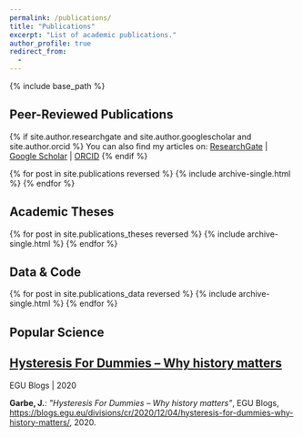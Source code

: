 ```yaml
---
permalink: /publications/
title: "Publications"
excerpt: "List of academic publications."
author_profile: true
redirect_from: 
  - 
---
```


{% include base_path %}

## Peer-Reviewed Publications
{% if site.author.researchgate and site.author.googlescholar and site.author.orcid %}
  You can also find my articles on: <a href="{{ site.author.researchgate }}">ResearchGate</a> &#124; <a href="{{ site.author.googlescholar }}">Google Scholar</a> &#124; <a href="{{ site.author.orcid }}">ORCID</a>
{% endif %}

{% for post in site.publications reversed %}
  {% include archive-single.html %}
{% endfor %}

## Academic Theses
{% for post in site.publications_theses reversed %}
  {% include archive-single.html %}
{% endfor %}

## Data & Code
{% for post in site.publications_data reversed %}
  {% include archive-single.html %}
{% endfor %}

## Popular Science
<div class="list__item">
<h2 class="archive__item-title" itemprop="headline"><a href="https://blogs.egu.eu/divisions/cr/2020/12/04/hysteresis-for-dummies-why-history-matters/" title="https://blogs.egu.eu/divisions/cr/2020/12/04/hysteresis-for-dummies-why-history-matters/" target="_blank">Hysteresis For Dummies – Why history matters</a></h2>
<p class="page__meta"><i class="fa fa-book-open" aria-hidden="true"></i> EGU Blogs | 2020</p>
<b>Garbe, J.</b>: <i>"Hysteresis For Dummies – Why history matters"</i>, EGU Blogs, <a href="https://blogs.egu.eu/divisions/cr/2020/12/04/hysteresis-for-dummies-why-history-matters/" title="https://blogs.egu.eu/divisions/cr/2020/12/04/hysteresis-for-dummies-why-history-matters/" target="_blank">https://blogs.egu.eu/divisions/cr/2020/12/04/hysteresis-for-dummies-why-history-matters/</a>, 2020.
</div>
